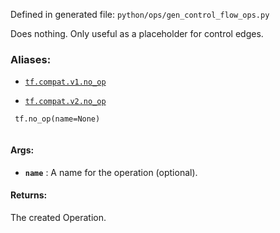 Defined in generated file:  `python/ops/gen_control_flow_ops.py` 

Does nothing. Only useful as a placeholder for control edges.



### Aliases:

- [ `tf.compat.v1.no_op` ](/api_docs/python/tf/no_op)

- [ `tf.compat.v2.no_op` ](/api_docs/python/tf/no_op)



```
 tf.no_op(name=None)
 
```



#### Args:

- **`name`** : A name for the operation (optional).



#### Returns:
The created Operation.

